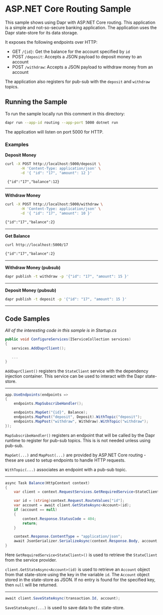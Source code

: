 # ASP.NET Core Routing Sample

This sample shows using Dapr with ASP.NET Core routing. This application is a simple and not-so-secure banking application. The application uses the Dapr state-store for its data storage.

It exposes the following endpoints over HTTP:
 - GET `/{id}`: Get the balance for the account specified by `id`
 - POST `/deposit`: Accepts a JSON payload to deposit money to an account
 - POST `/withdraw`: Accepts a JSON payload to withdraw money from an account

The application also registers for pub-sub with the `deposit` and `withdraw` topics.

 ## Running the Sample

 To run the sample locally run this comment in this directory:
 ```sh
 dapr run --app-id routing --app-port 5000 dotnet run
 ```

 The application will listen on port 5000 for HTTP.

 ### Examples

**Deposit Money**

 ```sh
curl -X POST http://localhost:5000/deposit \
        -H 'Content-Type: application/json' \
        -d '{ "id": "17", "amount": 12 }'
 ```

```txt
 {"id":"17","balance":12}
```

 ---

**Withdraw Money**

 ```sh
curl -X POST http://localhost:5000/withdraw \
        -H 'Content-Type: application/json' \
        -d '{ "id": "17", "amount": 10 }'
 ```

```txt
{"id":"17","balance":2}
```

 ---

**Get Balance**

```sh
curl http://localhost:5000/17
```

```txt
{"id":"17","balance":2}
```

 ---

 **Withdraw Money (pubsub)**

```sh
dapr publish -t withdraw -p '{"id": "17", "amount": 15 }'
```

 ---

**Deposit Money (pubsub)**

```sh
dapr publish -t deposit -p '{"id": "17", "amount": 15 }'
```

 ---

## Code Samples

*All of the interesting code in this sample is in Startup.cs*

 ```C#
 public void ConfigureServices(IServiceCollection services)
{
    services.AddDaprClient();

    ...
}
 ```

 `AddDaprClient()` registers the `StateClient` service with the dependency injection container. This service can be used to interact with the Dapr state-store.

---

```C#
app.UseEndpoints(endpoints =>
{
    endpoints.MapSubscribeHandler();

    endpoints.MapGet("{id}", Balance);
    endpoints.MapPost("deposit", Deposit).WithTopic("deposit");
    endpoints.MapPost("withdraw", Withdraw).WithTopic("withdraw");
});
```

`MapSubscribeHandler()` registers an endpoint that will be called by the Dapr runtime to register for pub-sub topics. This is is not needed unless using pub-sub.

`MapGet(...)` and `MapPost(...)` are provided by ASP.NET Core routing - these are used to setup endpoints to handle HTTP requests.

`WithTopic(...)` associates an endpoint with a pub-sub topic.

---

```C#
async Task Balance(HttpContext context)
{
    var client = context.RequestServices.GetRequiredService<StateClient>();

    var id = (string)context.Request.RouteValues["id"];
    var account = await client.GetStateAsync<Account>(id);
    if (account == null)
    {
        context.Response.StatusCode = 404;
        return;
    }

    context.Response.ContentType = "application/json";
    await JsonSerializer.SerializeAsync(context.Response.Body, account, serializerOptions);
}
```

Here `GetRequiredService<StateClient>()` is used to retrieve the `StateClient` from the service provider.

`client.GetStateAsync<Account>(id)` is used to retrieve an `Account` object from that state-store using the key in the variable `id`. The `Account` object stored in the state-store as JSON. If no entry is found for the specified key, then `null` will be returned.

---

```C#
await client.SaveStateAsync(transaction.Id, account);
```

`SaveStateAsync(...)` is used to save data to the state-store. 
